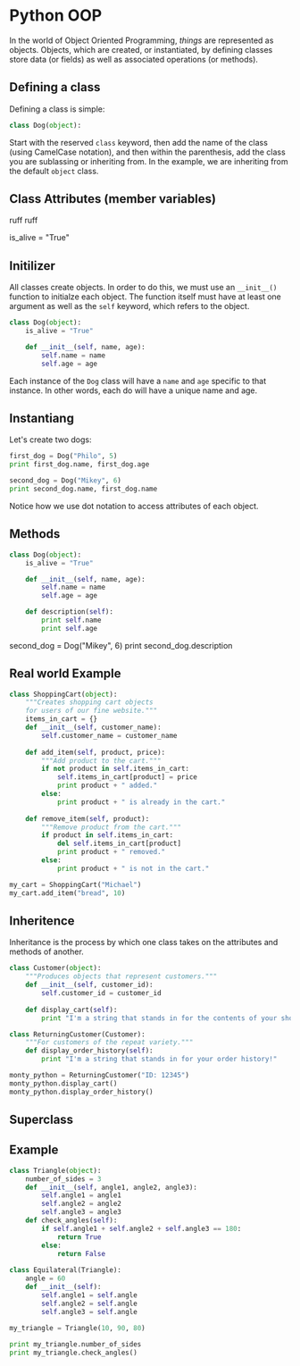 # Python OOP

In the world of Object Oriented Programming, *things* are represented as objects. Objects, which are created, or instantiated, by defining classes store data (or fields) as well as associated operations (or methods).

## Defining a class

Defining a class is simple:

```python
class Dog(object):
```

Start with the reserved `class` keyword, then add the name of the class (using CamelCase notation), and then within the parenthesis, add the class you are sublassing or inheriting from. In the example, we are inheriting from the default `object` class.

## Class Attributes (member variables)

ruff ruff 

is_alive = "True"

## Initilizer

All classes create objects. In order to do this, we must use an `__init__()` function to initialze each object. The function itself must have at least one argument as well as the `self` keyword, which refers to the object. 


```python
class Dog(object):
	is_alive = "True"

    def __init__(self, name, age):
        self.name = name
        self.age = age
```

Each instance of the `Dog` class will have a `name` and `age` specific to that instance. In other words, each do will have a unique name and age.

## Instantiang

Let's create two dogs:

```python
first_dog = Dog("Philo", 5)
print first_dog.name, first_dog.age

second_dog = Dog("Mikey", 6)
print second_dog.name, first_dog.name
```

Notice how we use dot notation to access attributes of each object.

## Methods


```python
class Dog(object):
	is_alive = "True"

    def __init__(self, name, age):
        self.name = name
        self.age = age

    def description(self):
        print self.name
        print self.age
```

second_dog = Dog("Mikey", 6)
print second_dog.description



## Real world Example

```python
class ShoppingCart(object):
    """Creates shopping cart objects
    for users of our fine website."""
    items_in_cart = {}
    def __init__(self, customer_name):
        self.customer_name = customer_name
		
    def add_item(self, product, price):
        """Add product to the cart."""
        if not product in self.items_in_cart:
            self.items_in_cart[product] = price
            print product + " added."
        else:
            print product + " is already in the cart."
		
    def remove_item(self, product):
        """Remove product from the cart."""
        if product in self.items_in_cart:
            del self.items_in_cart[product]
            print product + " removed."
        else:
            print product + " is not in the cart."

my_cart = ShoppingCart("Michael")
my_cart.add_item("bread", 10)

```


## Inheritence

Inheritance is the process by which one class takes on the attributes and methods of another.

```python
class Customer(object):
    """Produces objects that represent customers."""
    def __init__(self, customer_id):
        self.customer_id = customer_id
	
    def display_cart(self):
        print "I'm a string that stands in for the contents of your shopping cart!"

class ReturningCustomer(Customer):
    """For customers of the repeat variety."""
    def display_order_history(self):
        print "I'm a string that stands in for your order history!"

monty_python = ReturningCustomer("ID: 12345")
monty_python.display_cart()
monty_python.display_order_history()
```

## Superclass




## Example

```python
class Triangle(object):
    number_of_sides = 3
    def __init__(self, angle1, angle2, angle3):
        self.angle1 = angle1
        self.angle2 = angle2
        self.angle3 = angle3
    def check_angles(self):
        if self.angle1 + self.angle2 + self.angle3 == 180:
            return True
        else:
            return False
            
class Equilateral(Triangle):
    angle = 60
    def __init__(self):
        self.angle1 = self.angle
        self.angle2 = self.angle
        self.angle3 = self.angle        
    
my_triangle = Triangle(10, 90, 80)

print my_triangle.number_of_sides
print my_triangle.check_angles()
```



